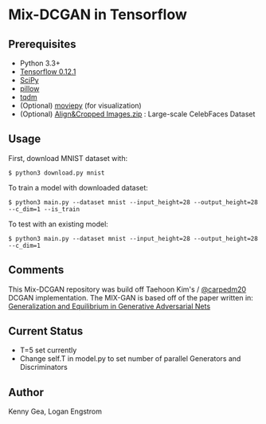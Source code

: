 # Mix-DCGAN in Tensorflow

## Prerequisites

- Python 3.3+
- [Tensorflow 0.12.1](https://github.com/tensorflow/tensorflow/tree/r0.12)
- [SciPy](http://www.scipy.org/install.html)
- [pillow](https://github.com/python-pillow/Pillow)
- [tqdm](https://pypi.python.org/pypi/tqdm)
- (Optional) [moviepy](https://github.com/Zulko/moviepy) (for visualization)
- (Optional) [Align&Cropped Images.zip](http://mmlab.ie.cuhk.edu.hk/projects/CelebA.html) : Large-scale CelebFaces Dataset


## Usage

First, download MNIST dataset with:

    $ python3 download.py mnist

To train a model with downloaded dataset:

    $ python3 main.py --dataset mnist --input_height=28 --output_height=28 --c_dim=1 --is_train

To test with an existing model:

    $ python3 main.py --dataset mnist --input_height=28 --output_height=28 --c_dim=1

## Comments

This Mix-DCGAN repository was build off Taehoon Kim's / [@carpedm20](http://carpedm20.github.io/) DCGAN implementation. The MIX-GAN is based off of the paper written in: [Generalization and Equilibrium in Generative Adversarial Nets ](https://arxiv.org/abs/1703.00573)


## Current Status
 - T=5 set currently
 - Change self.T in model.py to set number of parallel Generators and Discriminators

## Author
Kenny Gea, Logan Engstrom 
